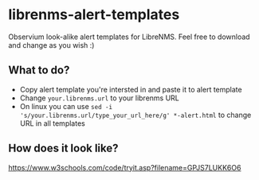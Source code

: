 # librenms-alert-templates
Observium look-alike alert templates for LibreNMS. Feel free to download and change as you wish :)

## What to do?

* Copy alert template you're intersted in and paste it to alert template
* Change ```your.librenms.url``` to your librenms URL
* On linux you can use ```sed -i 's/your.librenms.url/type_your_url_here/g' *-alert.html``` to change URL in all templates

## How does it look like?

https://www.w3schools.com/code/tryit.asp?filename=GPJS7LUKK6O6
